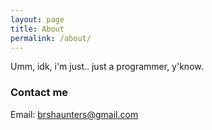 ```yaml
---
layout: page
title: About
permalink: /about/
---
```


Umm, idk, i'm just.. just a programmer, y'know.


### Contact me

Email: [brshaunters@gmail.com](mailto:brshaunters@gmail.com)
